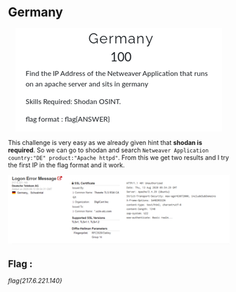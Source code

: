 # Germany

<p align="center">
  <img alt="recon"  src="https://github.com/VulnFreak/The-Cyber-Grabs-CTF/blob/master/Images/germany.png">
</p>

This challenge is  very easy as we already given hint that **shodan is required**. So we can go to shodan and search `Netweaver Application country:"DE" product:"Apache httpd"`. 
From this we get two results and I try the first IP in the flag format and it work.


<p align="center">
  <img alt="recon"  src="https://github.com/VulnFreak/The-Cyber-Grabs-CTF/blob/master/Images/shodan.png">
 </p>
 
 ## Flag :
 
*flag{217.6.221.140}*
